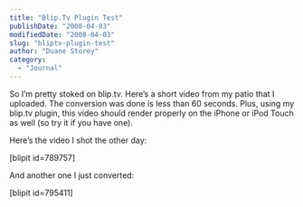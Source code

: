 ```yaml
---
title: "Blip.Tv Plugin Test"
publishDate: "2008-04-03"
modifiedDate: "2008-04-03"
slug: "bliptv-plugin-test"
author: "Duane Storey"
category:
  - "Journal"
---
```


So I’m pretty stoked on blip.tv. Here’s a short video from my patio that I uploaded. The conversion was done is less than 60 seconds. Plus, using my blip.tv plugin, this video should render properly on the iPhone or iPod Touch as well (so try it if you have one).

Here’s the video I shot the other day:

\[blipit id=789757\]

And another one I just converted:

\[blipit id=795411\]